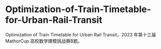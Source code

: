 # Optimization-of-Train-Timetable-for-Urban-Rail-Transit
Optimization of Train Timetable for Urban Rail Transit，2023 年第十三届 MathorCup 高校数学建模挑战赛B题。
